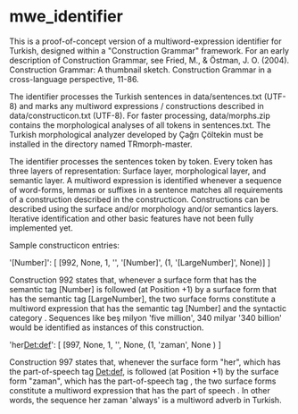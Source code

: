 # mwe_identifier

This is a proof-of-concept version of a multiword-expression identifier for Turkish, designed within a "Construction Grammar" framework. For an early description of Construction Grammar, see Fried, M., & Östman, J. O. (2004). Construction Grammar: A thumbnail sketch. Construction Grammar in a cross-language perspective, 11-86.

The identifier processes the Turkish sentences in data/sentences.txt (UTF-8) and marks any multiword expressions / constructions described in data/constructicon.txt (UTF-8). For faster processing, data/morphs.zip contains the morphological analyses of all tokens in sentences.txt. The Turkish morphological analyzer developed by Çağrı Çöltekin must be installed in the directory named TRmorph-master.

The identifier processes the sentences token by token. Every token has three layers of representation: Surface layer, morphological layer, and semantic layer. A multiword expression is identified whenever a sequence of word-forms, lemmas or suffixes in a sentence matches all requirements of a construction described in the constructicon. Constructions can be described using the surface and/or morphology and/or semantics layers. Iterative identification and other basic features have not been fully implemented yet.  

Sample constructicon entries:

'[Number]':
    [
        [992, None, 1, '<Adj>', '[Number]', (1, '[LargeNumber]', None)]
    ]
    
Construction 992 states that, whenever a surface form that has the semantic tag [Number] is followed (at Position +1) by a surface form that has the semantic tag [LargeNumber], the two surface forms constitute a multiword expression that has the semantic tag [Number] and the syntactic category <Adj>. Sequences like beş milyon 'five million', 340 milyar '340 billion' would be identified as instances of this construction.

'her<Det:def>':
    [
        [997, None, 1, '<Adv>', None, (1, 'zaman<N>', None )
    ]
    
Construction 997 states that, whenever the surface form "her", which has the part-of-speech tag <Det:def>, is followed (at Position +1) by the surface form "zaman", which has the part-of-speech tag <N>, the two surface forms constitute a multiword expression that has the part of speech <Adv>. In other words, the sequence her zaman 'always' is a multiword adverb in Turkish. 






